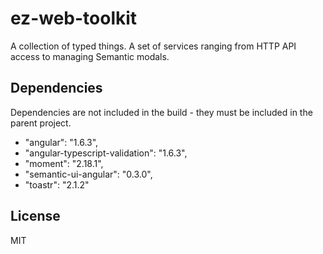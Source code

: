 
# ez-web-toolkit

A collection of typed things.
A set of services ranging from HTTP API access to managing Semantic modals.

## Dependencies

Dependencies are not included in the build - they must be included in the parent project.

  - "angular": "1.6.3",
  - "angular-typescript-validation": "1.6.3",
  - "moment": "2.18.1",
  - "semantic-ui-angular": "0.3.0",
  - "toastr": "2.1.2"

## License

MIT
